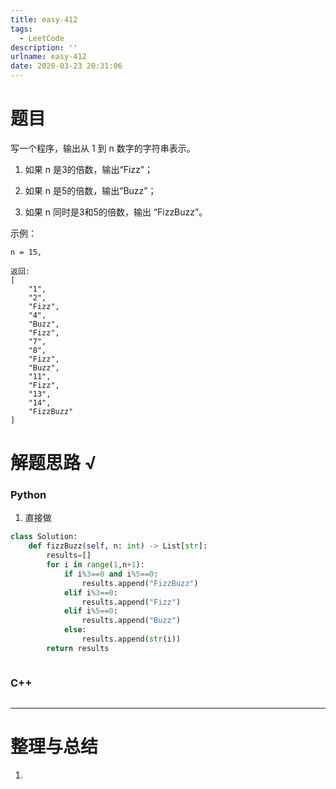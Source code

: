 ```yaml
---
title: easy-412
tags:
  - LeetCode
description: ''
urlname: easy-412
date: 2020-03-23 20:31:06
---
```


# 题目



写一个程序，输出从 1 到 n 数字的字符串表示。

1. 如果 n 是3的倍数，输出“Fizz”；

2. 如果 n 是5的倍数，输出“Buzz”；

3. 如果 n 同时是3和5的倍数，输出 “FizzBuzz”。

示例：

```
n = 15,

返回:
[
    "1",
    "2",
    "Fizz",
    "4",
    "Buzz",
    "Fizz",
    "7",
    "8",
    "Fizz",
    "Buzz",
    "11",
    "Fizz",
    "13",
    "14",
    "FizzBuzz"
]
```



# 解题思路 √

### Python

1. 直接做

```python
class Solution:
    def fizzBuzz(self, n: int) -> List[str]:
        results=[]
        for i in range(1,n+1):
            if i%3==0 and i%5==0:
                results.append("FizzBuzz")
            elif i%3==0:
                results.append("Fizz")
            elif i%5==0:
                results.append("Buzz")
            else:
                results.append(str(i))
        return results
```


```python

```



### C++

```cpp

```

---



# 整理与总结

1. 

